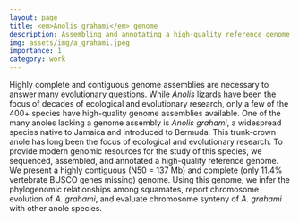 ```yaml
---
layout: page
title: <em>Anolis grahami</em> genome
description: Assembling and annotating a high-quality reference genome for the Jamaican turquoise anole
img: assets/img/a_grahami.jpeg
importance: 1
category: work
---
```


Highly complete and contiguous genome assemblies are necessary to answer many evolutionary questions. While _Anolis_ lizards have been the focus of decades of ecological and evolutionary research, 
only a few of the 400+ species have high-quality genome assemblies available. One of the many anoles lacking a genome assembly is _Anolis grahami_, a widespread species native to Jamaica and 
introduced to Bermuda. This trunk-crown anole has long been the focus of ecological and evolutionary research. To provide modern genomic resources for the study of this species, we sequenced, 
assembled, and annotated a high-quality reference genome. We present a highly contiguous (N50 = 137 Mb) and complete (only 11.4% vertebrate BUSCO genes missing) genome. Using this genome, we infer 
the phylogenomic relationships among squamates, report chromosome evolution of _A. grahami_, and evaluate chromosome synteny of _A. grahami_ with other anole species.


